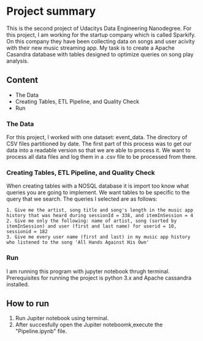 # Project summary
This is the second project of Udacitys Data Engineering Nanodegree. For this project, I am working for the startup company which is called Sparkify. On this company they have been collecting data on songs and user acivity with their new music streaming app. My task is to create a Apache Casandra database with tables designed to optimize queries on song play analysis. 

## Content
- The Data
- Creating Tables, ETL Pipeline, and Quality Check
- Run

### The Data
For this project, I worked with one dataset: event_data. The directory of CSV files partitioned by date. The first part of this process was to get our data into a readable version so that we are able to process it. We want to process all data files and log them in a .csv file to be  processed from there.

### Creating Tables, ETL Pipeline, and Quality Check
When creating tables with a NOSQL database it is import too know what queries you are going to implement. We want tables to be specific to the query that we search. The queries I selected are as follows:

    1. Give me the artist, song title and song's length in the music app history that was heard during sessionId = 338, and itemInSession = 4
    2. Give me only the following: name of artist, song (sorted by itemInSession) and user (first and last name) for userid = 10, sessionid = 182
    3. Give me every user name (first and last) in my music app history who listened to the song 'All Hands Against His Own'

### Run
I am running this program with jupyter notebook thrugh terminal. Prerequisites for running the project is python 3.x and Apache cassandra installed.

## How to run
1. Run Jupiter notebook using terminal.
2. After succesfully open the Jupiter noteboomk,execute the "Pipeline.ipynb" file.